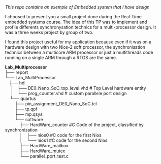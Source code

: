 *This repo contains an exemple of Embedded system that i have design*

I choosed to present you a small project done during the Real-Time embedded systems course.
The idea of this TP was to implement and profile differents synchronysation technics for a multi-processor design. 
It was a three weeks project by group of two.

I found this project useful for my application because even if it was on a hardware design with two Nios-2 soft processor, the synchronisation technics between a multicore ARM processor or just a multithreads code running on a single ARM through a RTOS are the same.

**Lab_Multiprocessor** <br />
├── report                              
└── Lab_MultiProcessor                 
   ├── hdl <br />
    │    ├── DE0_Nano_SoC_top_level.vhd             # Top Level hardware entity <br />
    │    └── prog_counter.vhd                       # custom parallele port design <br />
    └── quartus <br />
        ├── pin_assignment_DE0_Nano_SoC.tcl   
        ├── tp.qpf                             
        ├── mp.qsys                           
        └── software<br />
            ├── HardWare_counter              #C Code of the project, classified by synchronization<br />
            │    ├── nios0                    #C code for the first Nios <br />
            │    └──  nios1                   #C code for the second Nios <br />
            ├── HardWare_mailbox<br />
            ├── HardWare_mutex<br />
            └── parallel_port_test.c<br />
 
    
